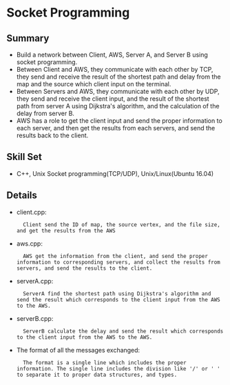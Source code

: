 


# Socket Programming

## Summary
* Build a network between Client, AWS, Server A, and Server B using socket programming. 
* Between Client and AWS, they communicate with each other by TCP, they send and receive the result of the shortest path and delay from the map and the source which client input on the terminal. 
* Between Servers and AWS, they communicate with each other by UDP, they send and receive the client input, and the result of the shortest path from server A using Dijkstra's algorithm, and the calculation of the delay from server B. 
* AWS has a role to get the client input and send the proper information to each server, and then get the results from each servers, and send the results back to the client.

## Skill Set
* C++, Unix Socket programming(TCP/UDP), Unix/Linux(Ubuntu 16.04)

## Details
* client.cpp:

		Client send the ID of map, the source vertex, and the file size, and get the results from the AWS

* aws.cpp:

		AWS get the information from the client, and send the proper information to corresponding servers, and collect the results from servers, and send the results to the client.
		

* serverA.cpp:

		ServerA find the shortest path using Dijkstra's algorithm and send the result which corresponds to the client input from the AWS to the AWS.

* serverB.cpp:

		ServerB calculate the delay and send the result which corresponds to the client input from the AWS to the AWS.

* The format of all the messages exchanged:

		The format is a single line which includes the proper information. The single line includes the division like '/' or ' ' to separate it to proper data structures, and types.


